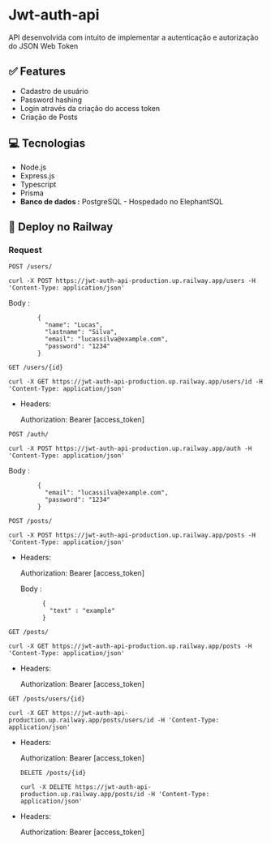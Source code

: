 # Jwt-auth-api

API desenvolvida com intuito de implementar a autenticação e autorização do JSON Web Token

## ✅ Features

- Cadastro de usuário
- Password hashing
- Login através da criação do access token
- Criação de Posts

## 💻 Tecnologias

- Node.js
- Express.js
- Typescript
- Prisma
- **Banco de dados :** PostgreSQL - Hospedado no ElephantSQL

## 🚀 Deploy no Railway

### Request

`POST /users/`

    curl -X POST https://jwt-auth-api-production.up.railway.app/users -H 'Content-Type: application/json'

Body :

            {
              "name": "Lucas",
              "lastname": "Silva",
              "email": "lucassilva@example.com",
              "password": "1234"
            }          
            
`GET /users/{id}`

    curl -X GET https://jwt-auth-api-production.up.railway.app/users/id -H 'Content-Type: application/json'

- Headers:

  Authorization: Bearer [access_token]
  

`POST /auth/`

    curl -X POST https://jwt-auth-api-production.up.railway.app/auth -H 'Content-Type: application/json'

Body :

            {
              "email": "lucassilva@example.com",
              "password": "1234"
            }

`POST /posts/`

    curl -X POST https://jwt-auth-api-production.up.railway.app/posts -H 'Content-Type: application/json'

- Headers:

  Authorization: Bearer [access_token]

  Body :

            {
              "text" : "example"
            }

`GET /posts/`

    curl -X GET https://jwt-auth-api-production.up.railway.app/posts -H 'Content-Type: application/json'

- Headers:

  Authorization: Bearer [access_token]

`GET /posts/users/{id}`

    curl -X GET https://jwt-auth-api-production.up.railway.app/posts/users/id -H 'Content-Type: application/json'

- Headers:

  Authorization: Bearer [access_token]
  
  `DELETE /posts/{id}`

      curl -X DELETE https://jwt-auth-api-production.up.railway.app/posts/id -H 'Content-Type: application/json'

- Headers:

  Authorization: Bearer [access_token]
